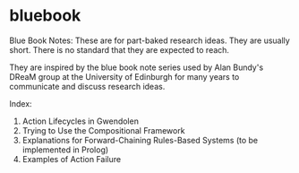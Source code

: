 # bluebook
Blue Book Notes: These are for part-baked research ideas. They are usually short. There is no standard that they are expected to reach. 

They are inspired by the blue book note series used by Alan Bundy's DReaM group at the University of Edinburgh for many years to communicate and discuss research ideas.

Index:

1. Action Lifecycles in Gwendolen
2. Trying to Use the Compositional Framework
3. Explanations for Forward-Chaining Rules-Based Systems (to be implemented in Prolog)
4. Examples of Action Failure
